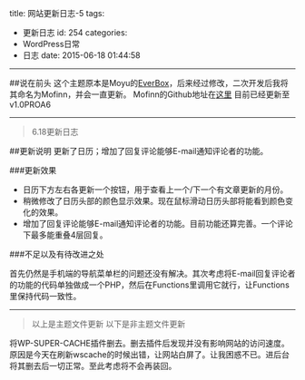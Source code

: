 title: 网站更新日志-5
tags:
  - 更新日志
id: 254
categories:
  - WordPress日常
  - 日志
date: 2015-06-18 01:44:58
---

##说在前头
这个主题原本是Moyu的[EverBox](http://demo.20theme.com/everbox-cn/ "http://demo.20theme.com/everbox-cn/")，后来经过修改，二次开发后我将其命名为Mofinn，并会一直更新。
Mofinn的Github地址在[这里](https://github.com/Molunerfinn/Mofinn "https://github.com/Molunerfinn/Mofinn")
目前已经更新至v1.0PROA6

* * *

> 6.18更新日志

##更新说明
更新了日历；增加了回复评论能够E-mail通知评论者的功能。

###更新效果
- 日历下方左右各更新一个按钮，用于查看上一个/下一个有文章更新的月份。
- 稍微修改了日历头部的颜色显示效果。现在鼠标滑动日历头部将能看到颜色变化的效果。
- 增加了回复评论能够E-mail通知评论者的功能。目前功能还算完善。一个评论下最多能重叠4层回复。

###不足以及有待改进之处

首先仍然是手机端的导航菜单栏的问题还没有解决。其次考虑将E-mail回复评论者的功能的代码单独做成一个PHP，然后在Functions里调用它就行，让Functions里保持代码一致性。

* * *

> 以上是主题文件更新
>   以下是非主题文件更新

将WP-SUPER-CACHE插件删去。删去插件后发现并没有影响网站的访问速度。原因是今天在刷新wscache的时候出错，让网站白屏了。让我困惑不已。进后台将其删去后一切正常。至此考虑将不会再装回。